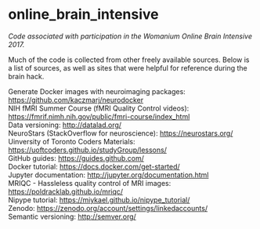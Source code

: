 # online_brain_intensive
*Code associated with participation in the Womanium Online Brain Intensive 2017.*   

Much of the code is collected from other freely available sources. Below is a list of sources, as well as sites that were helpful for reference during the brain hack.  

Generate Docker images with neuroimaging packages: https://github.com/kaczmarj/neurodocker   
NIH fMRI Summer Course (fMRI Quality Control videos): https://fmrif.nimh.nih.gov/public/fmri-course/index_html  
Data versioning: http://datalad.org/  
NeuroStars (StackOverflow for neuroscience): https://neurostars.org/  
Uinversity of Toronto Coders Materials: https://uoftcoders.github.io/studyGroup/lessons/  
GitHub guides: https://guides.github.com/  
Docker tutorial: https://docs.docker.com/get-started/  
Jupyter documentation: http://jupyter.org/documentation.html  
MRIQC - Hassleless quality control of MRI images: https://poldracklab.github.io/mriqc/  
Nipype tutorial: https://miykael.github.io/nipype_tutorial/  
Zenodo: https://zenodo.org/account/settings/linkedaccounts/  
Semantic versioning: http://semver.org/  
